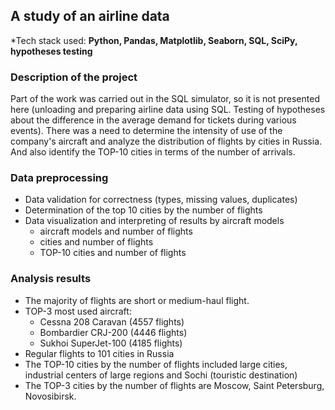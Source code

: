 ## A study of an airline data

*Tech stack used: **Python, Pandas, Matplotlib, Seaborn, SQL, SciPy, hypotheses testing**

### Description of the project

Part of the work was carried out in the SQL simulator, so it is not presented here (unloading and preparing airline data using SQL. Testing of hypotheses about the difference in the average demand for tickets during various events). There was a need to determine the intensity of use of the company's aircraft and analyze the distribution of flights by cities in Russia. And also identify the TOP-10 cities in terms of the number of arrivals.

### Data preprocessing
* Data validation for correctness (types, missing values, duplicates)
* Determination of the top 10 cities by the number of flights
* Data visualization and interpreting of results by aircraft models
  * aircraft models and number of flights
  * cities and number of flights
  * TOP-10 cities and number of flights

### Analysis results

* The majority of flights are short or medium-haul flight.
* TOP-3 most used aircraft:
  * Cessna 208 Caravan (4557 flights)
  * Bombardier CRJ-200 (4446 flights)
  * Sukhoi SuperJet-100	(4185 flights)
* Regular flights to 101 cities in Russia
* The TOP-10 cities by the number of flights included large cities, industrial centers of large regions and Sochi (touristic destination)
* The TOP-3 cities by the number of flights are Moscow, Saint Petersburg, Novosibirsk.
